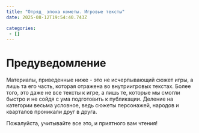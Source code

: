 ```yaml
---
title: "Отряд_ эпоха кометы. Игровые тексты"
date: 2025-08-12T19:54:40.743Z

categories:
 - []
---
```


Предуведомление
===============

Материалы, приведенные ниже - это не исчерпывающий сюжет игры, а лишь та
его часть, которая отражена во внутриигровых текстах. Более того, это
даже не все тексты к игре, а лишь те, которые мы смогли быстро и не
сойдя с ума подготовить к публикации. Деление на категории весьма
условное, ведь сюжеты персонажей, народов и кварталов проникали друг в
друга.

Пожалуйста, учитывайте все это, и приятного вам чтения!